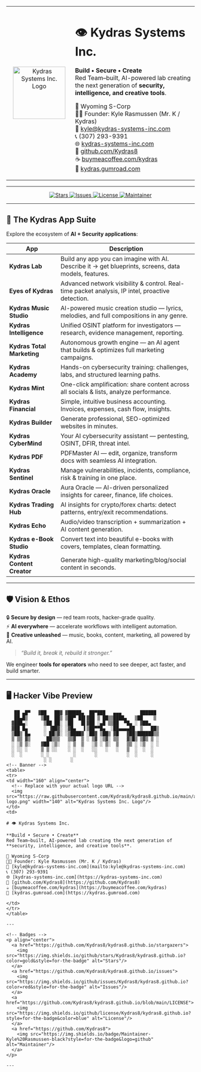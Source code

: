 <!-- Banner -->
<table>
<tr>
<td width="160" align="center">
  <!-- Replace with your actual logo URL -->
  <img src="https://raw.githubusercontent.com/Kydras8/kydras8.github.io/main/assets/kydras-logo.png" width="140" alt="Kydras Systems Inc. Logo"/>
</td>
<td>

# 👁️ Kydras Systems Inc.  

**Build • Secure • Create**  
Red Team–built, AI-powered lab creating the next generation of **security, intelligence, and creative tools**.  

📍 Wyoming S-Corp  
🧑‍💻 Founder: Kyle Rasmussen (Mr. K / Kydras)  
📧 [kyle@kydras-systems-inc.com](mailto:kyle@kydras-systems-inc.com)  
📞 (307) 293-9391  
🌐 [kydras-systems-inc.com](https://kydras-systems-inc.com)  
🐙 [github.com/Kydras8](https://github.com/Kydras8)  
☕ [buymeacoffee.com/kydras](https://buymeacoffee.com/kydras)  
🛒 [kydras.gumroad.com](https://kydras.gumroad.com)  

</td>
</tr>
</table>

---

<!-- Badges -->
<p align="center">
  <a href="https://github.com/Kydras8/kydras8.github.io/stargazers">
    <img src="https://img.shields.io/github/stars/Kydras8/kydras8.github.io?color=gold&style=for-the-badge" alt="Stars"/>
  </a>
  <a href="https://github.com/Kydras8/kydras8.github.io/issues">
    <img src="https://img.shields.io/github/issues/Kydras8/kydras8.github.io?color=red&style=for-the-badge" alt="Issues"/>
  </a>
  <a href="https://github.com/Kydras8/kydras8.github.io/blob/main/LICENSE">
    <img src="https://img.shields.io/github/license/Kydras8/kydras8.github.io?style=for-the-badge&color=blue" alt="License"/>
  </a>
  <a href="https://github.com/Kydras8">
    <img src="https://img.shields.io/badge/Maintainer-Kyle%20Rasmussen-black?style=for-the-badge&logo=github" alt="Maintainer"/>
  </a>
</p>

---

## 🌌 The Kydras App Suite

Explore the ecosystem of **AI + Security applications**:

| App | Description |
|-----|-------------|
| **Kydras Lab** | Build any app you can imagine with AI. Describe it → get blueprints, screens, data models, features. |
| **Eyes of Kydras** | Advanced network visibility & control. Real-time packet analysis, IP intel, proactive detection. |
| **Kydras Music Studio** | AI-powered music creation studio — lyrics, melodies, and full compositions in any genre. |
| **Kydras Intelligence** | Unified OSINT platform for investigators — research, evidence management, reporting. |
| **Kydras Total Marketing** | Autonomous growth engine — an AI agent that builds & optimizes full marketing campaigns. |
| **Kydras Academy** | Hands-on cybersecurity training: challenges, labs, and structured learning paths. |
| **Kydras Mint** | One-click amplification: share content across all socials & lists, analyze performance. |
| **Kydras Financial** | Simple, intuitive business accounting. Invoices, expenses, cash flow, insights. |
| **Kydras Builder** | Generate professional, SEO-optimized websites in minutes. |
| **Kydras CyberMind** | Your AI cybersecurity assistant — pentesting, OSINT, DFIR, threat intel. |
| **Kydras PDF** | PDFMaster AI — edit, organize, transform docs with seamless AI integration. |
| **Kydras Sentinel** | Manage vulnerabilities, incidents, compliance, risk & training in one place. |
| **Kydras Oracle** | Aura Oracle — AI-driven personalized insights for career, finance, life choices. |
| **Kydras Trading Hub** | AI insights for crypto/forex charts: detect patterns, entry/exit recommendations. |
| **Kydras Echo** | Audio/video transcription + summarization + AI content generation. |
| **Kydras e-Book Studio** | Convert text into beautiful e-books with covers, templates, clean formatting. |
| **Kydras Content Creator** | Generate high-quality marketing/blog/social content in seconds. |

---

## 🛡️ Vision & Ethos

🔒 **Secure by design** — red team roots, hacker-grade quality.  
⚡ **AI everywhere** — accelerate workflows with intelligent automation.  
🎨 **Creative unleashed** — music, books, content, marketing, all powered by AI.  

> *“Build it, break it, rebuild it stronger.”*

We engineer **tools for operators** who need to see deeper, act faster, and build smarter.

---

## 🖥️ Hacker Vibe Preview

```ascii
   ██ ▄█▀   ▓██   ██▓ ▓█████▄  ██▀███   ▄▄▄       ██████ 
   ██▄█▒     ▒██  ██▒ ▒██▀ ██▌▓██ ▒ ██▒▒████▄   ▒██    ▒ 
  ▓███▄░      ▒██ ██░ ░██   █▌▓██ ░▄█ ▒▒██  ▀█▄ ░ ▓██▄   
  ▓██ █▄      ░ ▐██▓░ ░▓█▄   ▌▒██▀▀█▄  ░██▄▄▄▄██  ▒   ██▒
  ▒██▒ █▄     ░ ██▒▓░ ░▒████▓ ░██▓ ▒██▒ ▓█   ▓██▒██████▒▒
  ▒ ▒▒ ▓▒      ██▒▒▒   ▒▒▓  ▒ ░ ▒▓ ░▒▓░ ▒▒   ▓▒█▒ ▒▓▒ ▒ ░
  ░ ░▒ ▒░    ▓██ ░▒░   ░ ▒  ▒   ░▒ ░ ▒░  ▒   ▒▒ ░ ░▒  ░ ░
  ░ ░░ ░     ▒ ▒ ░░    ░ ░  ░   ░░   ░   ░   ▒  ░  ░  ░  
  ░  ░       ░ ░         ░       ░           ░  ░     ░  
              ░ ░       ░                               
<!-- Banner -->
<table>
<tr>
<td width="160" align="center">
  <!-- Replace with your actual logo URL -->
  <img src="https://raw.githubusercontent.com/Kydras8/kydras8.github.io/main/assets/kydras-logo.png" width="140" alt="Kydras Systems Inc. Logo"/>
</td>
<td>

# 👁️ Kydras Systems Inc.  

**Build • Secure • Create**  
Red Team–built, AI-powered lab creating the next generation of **security, intelligence, and creative tools**.  

📍 Wyoming S-Corp  
🧑‍💻 Founder: Kyle Rasmussen (Mr. K / Kydras)  
📧 [kyle@kydras-systems-inc.com](mailto:kyle@kydras-systems-inc.com)  
📞 (307) 293-9391  
🌐 [kydras-systems-inc.com](https://kydras-systems-inc.com)  
🐙 [github.com/Kydras8](https://github.com/Kydras8)  
☕ [buymeacoffee.com/kydras](https://buymeacoffee.com/kydras)  
🛒 [kydras.gumroad.com](https://kydras.gumroad.com)  

</td>
</tr>
</table>

---

<!-- Badges -->
<p align="center">
  <a href="https://github.com/Kydras8/kydras8.github.io/stargazers">
    <img src="https://img.shields.io/github/stars/Kydras8/kydras8.github.io?color=gold&style=for-the-badge" alt="Stars"/>
  </a>
  <a href="https://github.com/Kydras8/kydras8.github.io/issues">
    <img src="https://img.shields.io/github/issues/Kydras8/kydras8.github.io?color=red&style=for-the-badge" alt="Issues"/>
  </a>
  <a href="https://github.com/Kydras8/kydras8.github.io/blob/main/LICENSE">
    <img src="https://img.shields.io/github/license/Kydras8/kydras8.github.io?style=for-the-badge&color=blue" alt="License"/>
  </a>
  <a href="https://github.com/Kydras8">
    <img src="https://img.shields.io/badge/Maintainer-Kyle%20Rasmussen-black?style=for-the-badge&logo=github" alt="Maintainer"/>
  </a>
</p>

---
